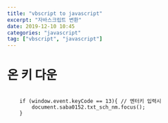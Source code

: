 ```yaml
---
title: "vbscript to javascript"
excerpt: "자바스크립트 변환"
date: 2019-12-10 10:45
categories: "javascript"
tag: ["vbscript", "javascript"]
---
```


# 온 키 다운

<pre>
<code>
    if (window.event.keyCode == 13){ // 엔터키 입력시
		document.saba0152.txt_sch_nm.focus();
	}
</code>
</pre>
